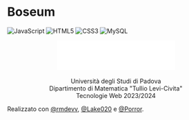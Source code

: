 # Boseum 
![JavaScript](https://img.shields.io/badge/JavaScript-darkgreen?logo=javascript)
![HTML5](https://img.shields.io/badge/HTML5-lightyellow?logo=html5)
![CSS3](https://img.shields.io/badge/CSS3-cyan?logo=css3)
![MySQL](https://img.shields.io/badge/MySQL-white?logo=mysql)

<p align="center">
    <img src="assets/images/logo.png" style="width:275px;height:auto">
</p>

<p align="center">
  Università degli Studi di Padova
    <br>
  Dipartimento di Matematica "Tullio Levi-Civita"
    <br>
  Tecnologie Web 2023/2024
</p>

Realizzato con [@rmdevv](https://github.com/rmdevv), [@Lake020](https://github.com/Lake020) e [@Porror](https://github.com/Porror).
